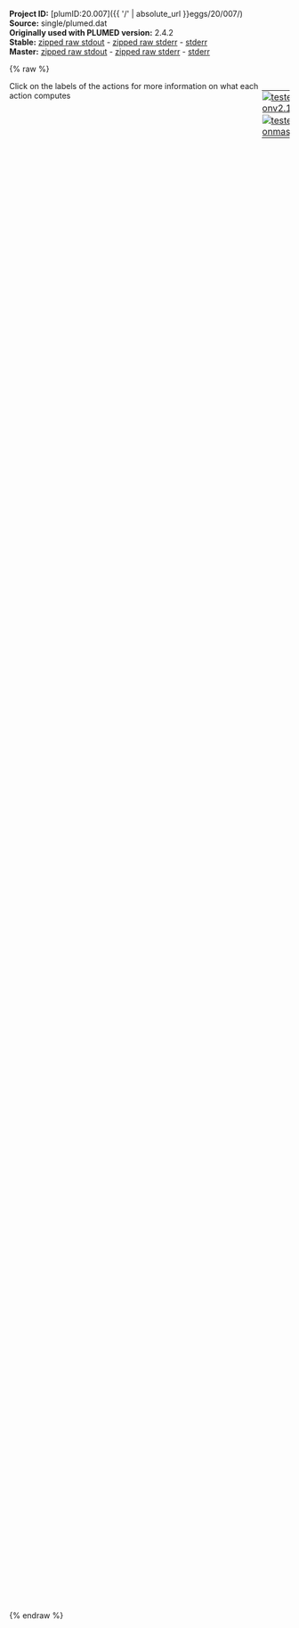 **Project ID:** [plumID:20.007]({{ '/' | absolute_url }}eggs/20/007/)  
**Source:** single/plumed.dat  
**Originally used with PLUMED version:** 2.4.2  
**Stable:** [zipped raw stdout](plumed.dat.plumed.stdout.txt.zip) - [zipped raw stderr](plumed.dat.plumed.stderr.txt.zip) - [stderr](plumed.dat.plumed.stderr)  
**Master:** [zipped raw stdout](plumed.dat.plumed_master.stdout.txt.zip) - [zipped raw stderr](plumed.dat.plumed_master.stderr.txt.zip) - [stderr](plumed.dat.plumed_master.stderr)  

{% raw %}
<div style="width: 100%; float:left">
<div style="width: 90%; float:left" id="value_details_data/single/plumed.dat"> Click on the labels of the actions for more information on what each action computes </div>
<div style="width: 10%; float:left"><table><tr><td style="padding:1px"><a href="plumed.dat.plumed.stderr"><img src="https://img.shields.io/badge/v2.10-passing-green.svg" alt="tested onv2.10" /></a></td></tr><tr><td style="padding:1px"><a href="plumed.dat.plumed_master.stderr"><img src="https://img.shields.io/badge/master-passing-green.svg" alt="tested onmaster" /></a></td></tr></table></div></div>
<pre style="width=97%;">
<span style="color:blue" class="comment"># The commented out lines are the original implementation. They have been altered to be compatible with newer PLUMED versions.</span>
<br/><span class="plumedtooltip" style="color:green">RESTART<span class="right">Activate restart. <a href="https://www.plumed.org/doc-master/user-doc/html/_r_e_s_t_a_r_t.html" style="color:green">More details</a><i></i></span></span>
<br/><span style="display:none;" id="data/single/plumed.dat">The RESTART action with label <b></b> calculates something</span><span class="plumedtooltip" style="color:green">MOLINFO<span class="right">This command is used to provide information on the molecules that are present in your system. <a href="https://www.plumed.org/doc-master/user-doc/html/_m_o_l_i_n_f_o.html" style="color:green">More details</a><i></i></span></span> <span class="plumedtooltip">STRUCTURE<span class="right">a file in pdb format containing a reference structure<i></i></span></span>=reference.pdb <span class="plumedtooltip">MOLTYPE<span class="right"> what kind of molecule is contained in the pdb file - usually not needed since protein/RNA/DNA are compatible<i></i></span></span>=protein
<span class="plumedtooltip" style="color:green">WHOLEMOLECULES<span class="right">This action is used to rebuild molecules that can become split by the periodic boundary conditions. <a href="https://www.plumed.org/doc-master/user-doc/html/_w_h_o_l_e_m_o_l_e_c_u_l_e_s.html" style="color:green">More details</a><i></i></span></span> <span class="plumedtooltip">ENTITY0<span class="right">the atoms that make up a molecule that you wish to align<i></i></span></span>=1-2604  
<span id="data/single/plumed.datdefrmsd_short"><b name="data/single/plumed.datrmsd" onclick='showPath("data/single/plumed.dat","data/single/plumed.datrmsd","data/single/plumed.datrmsd","black")'>rmsd</b><span style="display:none;" id="data/single/plumed.datrmsd">The RMSD action with label <b>rmsd</b> calculates the following quantities:<table  align="center" frame="void" width="95%" cellpadding="5%"><tr><td width="5%"><b> Quantity </b>  </td><td width="5%"><b> Type </b>  </td><td><b> Description </b> </td></tr><tr><td width="5%">rmsd</td><td width="5%"><font color="black">scalar</font></td><td>the RMSD between the instantaneous structure and the reference structure that was input</td></tr></table></span>: <span class="plumedtooltip" style="color:green">RMSD<span class="right">Calculate the RMSD with respect to a reference structure. This action has <a class="toggler" href='javascript:;' onclick='toggleDisplay("data/single/plumed.datdefrmsd");'>hidden defaults</a>. <a href="https://www.plumed.org/doc-master/user-doc/html/_r_m_s_d.html">More details</a><i></i></span></span> <span class="plumedtooltip">REFERENCE<span class="right">a file in pdb format containing the reference structure and the atoms involved in the CV<i></i></span></span>=<b name="data/single/plumed.datrmsd">rmsd.pdb</b> <span class="plumedtooltip">TYPE<span class="right"> the manner in which RMSD alignment is performed<i></i></span></span>=OPTIMAL
</span><span id="data/single/plumed.datdefrmsd_long" style="display:none;"><b name="data/single/plumed.datrmsd" onclick='showPath("data/single/plumed.dat","data/single/plumed.datrmsd","data/single/plumed.datrmsd","black")'>rmsd</b>: <span class="plumedtooltip" style="color:green">RMSD<span class="right">Calculate the RMSD with respect to a reference structure. This action uses the <a class="toggler" href='javascript:;' onclick='toggleDisplay("data/single/plumed.datdefrmsd");'>defaults shown here</a>. <a href="https://www.plumed.org/doc-master/user-doc/html/_r_m_s_d.html">More details</a><i></i></span></span> <span class="plumedtooltip">REFERENCE<span class="right">a file in pdb format containing the reference structure and the atoms involved in the CV<i></i></span></span>=<b name="data/single/plumed.datrmsd">rmsd.pdb</b> <span class="plumedtooltip">TYPE<span class="right"> the manner in which RMSD alignment is performed<i></i></span></span>=OPTIMAL  <span class="plumedtooltip">NUMBER<span class="right"> if there are multiple structures in the pdb file you can specify that you want the RMSD from a specific structure by specifying its place in the file here<i></i></span></span>=0
</span><br/><b name="data/single/plumed.datd-r28_l110" onclick='showPath("data/single/plumed.dat","data/single/plumed.datd-r28_l110","data/single/plumed.datd-r28_l110","black")'>d-r28_l110</b><span style="display:none;" id="data/single/plumed.datd-r28_l110">The DISTANCE action with label <b>d-r28_l110</b> calculates the following quantities:<table  align="center" frame="void" width="95%" cellpadding="5%"><tr><td width="5%"><b> Quantity </b>  </td><td width="5%"><b> Type </b>  </td><td><b> Description </b> </td></tr><tr><td width="5%">d-r28_l110</td><td width="5%"><font color="black">scalar</font></td><td>the DISTANCE between this pair of atoms</td></tr></table></span>: <span class="plumedtooltip" style="color:green">DISTANCE<span class="right">Calculate the distance between a pair of atoms. <a href="https://www.plumed.org/doc-master/user-doc/html/_d_i_s_t_a_n_c_e.html" style="color:green">More details</a><i></i></span></span> <span class="plumedtooltip">ATOMS<span class="right">the pair of atom that we are calculating the distance between<i></i></span></span>=<span class="plumedtooltip">@CA-28<span class="right">the CA atom in residue 28. <a href="https://www.plumed.org/doc-master/user-doc/html/_m_o_l_i_n_f_o.html">Click here</a> for more information. <i></i></span></span>,<span class="plumedtooltip">@CA-110<span class="right">the CA atom in residue 110. <a href="https://www.plumed.org/doc-master/user-doc/html/_m_o_l_i_n_f_o.html">Click here</a> for more information. <i></i></span></span>
<b name="data/single/plumed.datd-l110_l118" onclick='showPath("data/single/plumed.dat","data/single/plumed.datd-l110_l118","data/single/plumed.datd-l110_l118","black")'>d-l110_l118</b><span style="display:none;" id="data/single/plumed.datd-l110_l118">The DISTANCE action with label <b>d-l110_l118</b> calculates the following quantities:<table  align="center" frame="void" width="95%" cellpadding="5%"><tr><td width="5%"><b> Quantity </b>  </td><td width="5%"><b> Type </b>  </td><td><b> Description </b> </td></tr><tr><td width="5%">d-l110_l118</td><td width="5%"><font color="black">scalar</font></td><td>the DISTANCE between this pair of atoms</td></tr></table></span>: <span class="plumedtooltip" style="color:green">DISTANCE<span class="right">Calculate the distance between a pair of atoms. <a href="https://www.plumed.org/doc-master/user-doc/html/_d_i_s_t_a_n_c_e.html" style="color:green">More details</a><i></i></span></span> <span class="plumedtooltip">ATOMS<span class="right">the pair of atom that we are calculating the distance between<i></i></span></span>=<span class="plumedtooltip">@CA-110<span class="right">the CA atom in residue 110. <a href="https://www.plumed.org/doc-master/user-doc/html/_m_o_l_i_n_f_o.html">Click here</a> for more information. <i></i></span></span>,<span class="plumedtooltip">@CA-118<span class="right">the CA atom in residue 118. <a href="https://www.plumed.org/doc-master/user-doc/html/_m_o_l_i_n_f_o.html">Click here</a> for more information. <i></i></span></span>
<b name="data/single/plumed.datd-r85_l112" onclick='showPath("data/single/plumed.dat","data/single/plumed.datd-r85_l112","data/single/plumed.datd-r85_l112","black")'>d-r85_l112</b><span style="display:none;" id="data/single/plumed.datd-r85_l112">The DISTANCE action with label <b>d-r85_l112</b> calculates the following quantities:<table  align="center" frame="void" width="95%" cellpadding="5%"><tr><td width="5%"><b> Quantity </b>  </td><td width="5%"><b> Type </b>  </td><td><b> Description </b> </td></tr><tr><td width="5%">d-r85_l112</td><td width="5%"><font color="black">scalar</font></td><td>the DISTANCE between this pair of atoms</td></tr></table></span>: <span class="plumedtooltip" style="color:green">DISTANCE<span class="right">Calculate the distance between a pair of atoms. <a href="https://www.plumed.org/doc-master/user-doc/html/_d_i_s_t_a_n_c_e.html" style="color:green">More details</a><i></i></span></span> <span class="plumedtooltip">ATOMS<span class="right">the pair of atom that we are calculating the distance between<i></i></span></span>=<span class="plumedtooltip">@CA-85<span class="right">the CA atom in residue 85. <a href="https://www.plumed.org/doc-master/user-doc/html/_m_o_l_i_n_f_o.html">Click here</a> for more information. <i></i></span></span>,<span class="plumedtooltip">@CA-112<span class="right">the CA atom in residue 112. <a href="https://www.plumed.org/doc-master/user-doc/html/_m_o_l_i_n_f_o.html">Click here</a> for more information. <i></i></span></span>
<b name="data/single/plumed.datd-r157_l116" onclick='showPath("data/single/plumed.dat","data/single/plumed.datd-r157_l116","data/single/plumed.datd-r157_l116","black")'>d-r157_l116</b><span style="display:none;" id="data/single/plumed.datd-r157_l116">The DISTANCE action with label <b>d-r157_l116</b> calculates the following quantities:<table  align="center" frame="void" width="95%" cellpadding="5%"><tr><td width="5%"><b> Quantity </b>  </td><td width="5%"><b> Type </b>  </td><td><b> Description </b> </td></tr><tr><td width="5%">d-r157_l116</td><td width="5%"><font color="black">scalar</font></td><td>the DISTANCE between this pair of atoms</td></tr></table></span>: <span class="plumedtooltip" style="color:green">DISTANCE<span class="right">Calculate the distance between a pair of atoms. <a href="https://www.plumed.org/doc-master/user-doc/html/_d_i_s_t_a_n_c_e.html" style="color:green">More details</a><i></i></span></span> <span class="plumedtooltip">ATOMS<span class="right">the pair of atom that we are calculating the distance between<i></i></span></span>=<span class="plumedtooltip">@CA-157<span class="right">the CA atom in residue 157. <a href="https://www.plumed.org/doc-master/user-doc/html/_m_o_l_i_n_f_o.html">Click here</a> for more information. <i></i></span></span>,<span class="plumedtooltip">@CA-116<span class="right">the CA atom in residue 116. <a href="https://www.plumed.org/doc-master/user-doc/html/_m_o_l_i_n_f_o.html">Click here</a> for more information. <i></i></span></span>
<b name="data/single/plumed.datd-r25_l115" onclick='showPath("data/single/plumed.dat","data/single/plumed.datd-r25_l115","data/single/plumed.datd-r25_l115","black")'>d-r25_l115</b><span style="display:none;" id="data/single/plumed.datd-r25_l115">The DISTANCE action with label <b>d-r25_l115</b> calculates the following quantities:<table  align="center" frame="void" width="95%" cellpadding="5%"><tr><td width="5%"><b> Quantity </b>  </td><td width="5%"><b> Type </b>  </td><td><b> Description </b> </td></tr><tr><td width="5%">d-r25_l115</td><td width="5%"><font color="black">scalar</font></td><td>the DISTANCE between this pair of atoms</td></tr></table></span>: <span class="plumedtooltip" style="color:green">DISTANCE<span class="right">Calculate the distance between a pair of atoms. <a href="https://www.plumed.org/doc-master/user-doc/html/_d_i_s_t_a_n_c_e.html" style="color:green">More details</a><i></i></span></span> <span class="plumedtooltip">ATOMS<span class="right">the pair of atom that we are calculating the distance between<i></i></span></span>=<span class="plumedtooltip">@CA-25<span class="right">the CA atom in residue 25. <a href="https://www.plumed.org/doc-master/user-doc/html/_m_o_l_i_n_f_o.html">Click here</a> for more information. <i></i></span></span>,<span class="plumedtooltip">@CA-115<span class="right">the CA atom in residue 115. <a href="https://www.plumed.org/doc-master/user-doc/html/_m_o_l_i_n_f_o.html">Click here</a> for more information. <i></i></span></span>
<b name="data/single/plumed.datd-l111_l112" onclick='showPath("data/single/plumed.dat","data/single/plumed.datd-l111_l112","data/single/plumed.datd-l111_l112","black")'>d-l111_l112</b><span style="display:none;" id="data/single/plumed.datd-l111_l112">The DISTANCE action with label <b>d-l111_l112</b> calculates the following quantities:<table  align="center" frame="void" width="95%" cellpadding="5%"><tr><td width="5%"><b> Quantity </b>  </td><td width="5%"><b> Type </b>  </td><td><b> Description </b> </td></tr><tr><td width="5%">d-l111_l112</td><td width="5%"><font color="black">scalar</font></td><td>the DISTANCE between this pair of atoms</td></tr></table></span>: <span class="plumedtooltip" style="color:green">DISTANCE<span class="right">Calculate the distance between a pair of atoms. <a href="https://www.plumed.org/doc-master/user-doc/html/_d_i_s_t_a_n_c_e.html" style="color:green">More details</a><i></i></span></span> <span class="plumedtooltip">ATOMS<span class="right">the pair of atom that we are calculating the distance between<i></i></span></span>=<span class="plumedtooltip">@CA-111<span class="right">the CA atom in residue 111. <a href="https://www.plumed.org/doc-master/user-doc/html/_m_o_l_i_n_f_o.html">Click here</a> for more information. <i></i></span></span>,<span class="plumedtooltip">@CA-112<span class="right">the CA atom in residue 112. <a href="https://www.plumed.org/doc-master/user-doc/html/_m_o_l_i_n_f_o.html">Click here</a> for more information. <i></i></span></span>
<b name="data/single/plumed.datd-r97_l115" onclick='showPath("data/single/plumed.dat","data/single/plumed.datd-r97_l115","data/single/plumed.datd-r97_l115","black")'>d-r97_l115</b><span style="display:none;" id="data/single/plumed.datd-r97_l115">The DISTANCE action with label <b>d-r97_l115</b> calculates the following quantities:<table  align="center" frame="void" width="95%" cellpadding="5%"><tr><td width="5%"><b> Quantity </b>  </td><td width="5%"><b> Type </b>  </td><td><b> Description </b> </td></tr><tr><td width="5%">d-r97_l115</td><td width="5%"><font color="black">scalar</font></td><td>the DISTANCE between this pair of atoms</td></tr></table></span>: <span class="plumedtooltip" style="color:green">DISTANCE<span class="right">Calculate the distance between a pair of atoms. <a href="https://www.plumed.org/doc-master/user-doc/html/_d_i_s_t_a_n_c_e.html" style="color:green">More details</a><i></i></span></span> <span class="plumedtooltip">ATOMS<span class="right">the pair of atom that we are calculating the distance between<i></i></span></span>=<span class="plumedtooltip">@CA-97<span class="right">the CA atom in residue 97. <a href="https://www.plumed.org/doc-master/user-doc/html/_m_o_l_i_n_f_o.html">Click here</a> for more information. <i></i></span></span>,<span class="plumedtooltip">@CA-115<span class="right">the CA atom in residue 115. <a href="https://www.plumed.org/doc-master/user-doc/html/_m_o_l_i_n_f_o.html">Click here</a> for more information. <i></i></span></span>
<b name="data/single/plumed.datd-r142_l119" onclick='showPath("data/single/plumed.dat","data/single/plumed.datd-r142_l119","data/single/plumed.datd-r142_l119","black")'>d-r142_l119</b><span style="display:none;" id="data/single/plumed.datd-r142_l119">The DISTANCE action with label <b>d-r142_l119</b> calculates the following quantities:<table  align="center" frame="void" width="95%" cellpadding="5%"><tr><td width="5%"><b> Quantity </b>  </td><td width="5%"><b> Type </b>  </td><td><b> Description </b> </td></tr><tr><td width="5%">d-r142_l119</td><td width="5%"><font color="black">scalar</font></td><td>the DISTANCE between this pair of atoms</td></tr></table></span>: <span class="plumedtooltip" style="color:green">DISTANCE<span class="right">Calculate the distance between a pair of atoms. <a href="https://www.plumed.org/doc-master/user-doc/html/_d_i_s_t_a_n_c_e.html" style="color:green">More details</a><i></i></span></span> <span class="plumedtooltip">ATOMS<span class="right">the pair of atom that we are calculating the distance between<i></i></span></span>=<span class="plumedtooltip">@CA-142<span class="right">the CA atom in residue 142. <a href="https://www.plumed.org/doc-master/user-doc/html/_m_o_l_i_n_f_o.html">Click here</a> for more information. <i></i></span></span>,<span class="plumedtooltip">@CA-119<span class="right">the CA atom in residue 119. <a href="https://www.plumed.org/doc-master/user-doc/html/_m_o_l_i_n_f_o.html">Click here</a> for more information. <i></i></span></span>
<b name="data/single/plumed.datd-r154_l113" onclick='showPath("data/single/plumed.dat","data/single/plumed.datd-r154_l113","data/single/plumed.datd-r154_l113","black")'>d-r154_l113</b><span style="display:none;" id="data/single/plumed.datd-r154_l113">The DISTANCE action with label <b>d-r154_l113</b> calculates the following quantities:<table  align="center" frame="void" width="95%" cellpadding="5%"><tr><td width="5%"><b> Quantity </b>  </td><td width="5%"><b> Type </b>  </td><td><b> Description </b> </td></tr><tr><td width="5%">d-r154_l113</td><td width="5%"><font color="black">scalar</font></td><td>the DISTANCE between this pair of atoms</td></tr></table></span>: <span class="plumedtooltip" style="color:green">DISTANCE<span class="right">Calculate the distance between a pair of atoms. <a href="https://www.plumed.org/doc-master/user-doc/html/_d_i_s_t_a_n_c_e.html" style="color:green">More details</a><i></i></span></span> <span class="plumedtooltip">ATOMS<span class="right">the pair of atom that we are calculating the distance between<i></i></span></span>=<span class="plumedtooltip">@CA-154<span class="right">the CA atom in residue 154. <a href="https://www.plumed.org/doc-master/user-doc/html/_m_o_l_i_n_f_o.html">Click here</a> for more information. <i></i></span></span>,<span class="plumedtooltip">@CA-113<span class="right">the CA atom in residue 113. <a href="https://www.plumed.org/doc-master/user-doc/html/_m_o_l_i_n_f_o.html">Click here</a> for more information. <i></i></span></span>
<b name="data/single/plumed.datd-r67_l116" onclick='showPath("data/single/plumed.dat","data/single/plumed.datd-r67_l116","data/single/plumed.datd-r67_l116","black")'>d-r67_l116</b><span style="display:none;" id="data/single/plumed.datd-r67_l116">The DISTANCE action with label <b>d-r67_l116</b> calculates the following quantities:<table  align="center" frame="void" width="95%" cellpadding="5%"><tr><td width="5%"><b> Quantity </b>  </td><td width="5%"><b> Type </b>  </td><td><b> Description </b> </td></tr><tr><td width="5%">d-r67_l116</td><td width="5%"><font color="black">scalar</font></td><td>the DISTANCE between this pair of atoms</td></tr></table></span>: <span class="plumedtooltip" style="color:green">DISTANCE<span class="right">Calculate the distance between a pair of atoms. <a href="https://www.plumed.org/doc-master/user-doc/html/_d_i_s_t_a_n_c_e.html" style="color:green">More details</a><i></i></span></span> <span class="plumedtooltip">ATOMS<span class="right">the pair of atom that we are calculating the distance between<i></i></span></span>=<span class="plumedtooltip">@CA-67<span class="right">the CA atom in residue 67. <a href="https://www.plumed.org/doc-master/user-doc/html/_m_o_l_i_n_f_o.html">Click here</a> for more information. <i></i></span></span>,<span class="plumedtooltip">@CA-116<span class="right">the CA atom in residue 116. <a href="https://www.plumed.org/doc-master/user-doc/html/_m_o_l_i_n_f_o.html">Click here</a> for more information. <i></i></span></span>
<b name="data/single/plumed.datd-r43_l114" onclick='showPath("data/single/plumed.dat","data/single/plumed.datd-r43_l114","data/single/plumed.datd-r43_l114","black")'>d-r43_l114</b><span style="display:none;" id="data/single/plumed.datd-r43_l114">The DISTANCE action with label <b>d-r43_l114</b> calculates the following quantities:<table  align="center" frame="void" width="95%" cellpadding="5%"><tr><td width="5%"><b> Quantity </b>  </td><td width="5%"><b> Type </b>  </td><td><b> Description </b> </td></tr><tr><td width="5%">d-r43_l114</td><td width="5%"><font color="black">scalar</font></td><td>the DISTANCE between this pair of atoms</td></tr></table></span>: <span class="plumedtooltip" style="color:green">DISTANCE<span class="right">Calculate the distance between a pair of atoms. <a href="https://www.plumed.org/doc-master/user-doc/html/_d_i_s_t_a_n_c_e.html" style="color:green">More details</a><i></i></span></span> <span class="plumedtooltip">ATOMS<span class="right">the pair of atom that we are calculating the distance between<i></i></span></span>=<span class="plumedtooltip">@CA-43<span class="right">the CA atom in residue 43. <a href="https://www.plumed.org/doc-master/user-doc/html/_m_o_l_i_n_f_o.html">Click here</a> for more information. <i></i></span></span>,<span class="plumedtooltip">@CA-114<span class="right">the CA atom in residue 114. <a href="https://www.plumed.org/doc-master/user-doc/html/_m_o_l_i_n_f_o.html">Click here</a> for more information. <i></i></span></span>
<b name="data/single/plumed.datd-r34_l114" onclick='showPath("data/single/plumed.dat","data/single/plumed.datd-r34_l114","data/single/plumed.datd-r34_l114","black")'>d-r34_l114</b><span style="display:none;" id="data/single/plumed.datd-r34_l114">The DISTANCE action with label <b>d-r34_l114</b> calculates the following quantities:<table  align="center" frame="void" width="95%" cellpadding="5%"><tr><td width="5%"><b> Quantity </b>  </td><td width="5%"><b> Type </b>  </td><td><b> Description </b> </td></tr><tr><td width="5%">d-r34_l114</td><td width="5%"><font color="black">scalar</font></td><td>the DISTANCE between this pair of atoms</td></tr></table></span>: <span class="plumedtooltip" style="color:green">DISTANCE<span class="right">Calculate the distance between a pair of atoms. <a href="https://www.plumed.org/doc-master/user-doc/html/_d_i_s_t_a_n_c_e.html" style="color:green">More details</a><i></i></span></span> <span class="plumedtooltip">ATOMS<span class="right">the pair of atom that we are calculating the distance between<i></i></span></span>=<span class="plumedtooltip">@CA-34<span class="right">the CA atom in residue 34. <a href="https://www.plumed.org/doc-master/user-doc/html/_m_o_l_i_n_f_o.html">Click here</a> for more information. <i></i></span></span>,<span class="plumedtooltip">@CA-114<span class="right">the CA atom in residue 114. <a href="https://www.plumed.org/doc-master/user-doc/html/_m_o_l_i_n_f_o.html">Click here</a> for more information. <i></i></span></span>
<b name="data/single/plumed.datd-r34_l118" onclick='showPath("data/single/plumed.dat","data/single/plumed.datd-r34_l118","data/single/plumed.datd-r34_l118","black")'>d-r34_l118</b><span style="display:none;" id="data/single/plumed.datd-r34_l118">The DISTANCE action with label <b>d-r34_l118</b> calculates the following quantities:<table  align="center" frame="void" width="95%" cellpadding="5%"><tr><td width="5%"><b> Quantity </b>  </td><td width="5%"><b> Type </b>  </td><td><b> Description </b> </td></tr><tr><td width="5%">d-r34_l118</td><td width="5%"><font color="black">scalar</font></td><td>the DISTANCE between this pair of atoms</td></tr></table></span>: <span class="plumedtooltip" style="color:green">DISTANCE<span class="right">Calculate the distance between a pair of atoms. <a href="https://www.plumed.org/doc-master/user-doc/html/_d_i_s_t_a_n_c_e.html" style="color:green">More details</a><i></i></span></span> <span class="plumedtooltip">ATOMS<span class="right">the pair of atom that we are calculating the distance between<i></i></span></span>=<span class="plumedtooltip">@CA-34<span class="right">the CA atom in residue 34. <a href="https://www.plumed.org/doc-master/user-doc/html/_m_o_l_i_n_f_o.html">Click here</a> for more information. <i></i></span></span>,<span class="plumedtooltip">@CA-118<span class="right">the CA atom in residue 118. <a href="https://www.plumed.org/doc-master/user-doc/html/_m_o_l_i_n_f_o.html">Click here</a> for more information. <i></i></span></span>
<b name="data/single/plumed.datd-l112_l113" onclick='showPath("data/single/plumed.dat","data/single/plumed.datd-l112_l113","data/single/plumed.datd-l112_l113","black")'>d-l112_l113</b><span style="display:none;" id="data/single/plumed.datd-l112_l113">The DISTANCE action with label <b>d-l112_l113</b> calculates the following quantities:<table  align="center" frame="void" width="95%" cellpadding="5%"><tr><td width="5%"><b> Quantity </b>  </td><td width="5%"><b> Type </b>  </td><td><b> Description </b> </td></tr><tr><td width="5%">d-l112_l113</td><td width="5%"><font color="black">scalar</font></td><td>the DISTANCE between this pair of atoms</td></tr></table></span>: <span class="plumedtooltip" style="color:green">DISTANCE<span class="right">Calculate the distance between a pair of atoms. <a href="https://www.plumed.org/doc-master/user-doc/html/_d_i_s_t_a_n_c_e.html" style="color:green">More details</a><i></i></span></span> <span class="plumedtooltip">ATOMS<span class="right">the pair of atom that we are calculating the distance between<i></i></span></span>=<span class="plumedtooltip">@CA-112<span class="right">the CA atom in residue 112. <a href="https://www.plumed.org/doc-master/user-doc/html/_m_o_l_i_n_f_o.html">Click here</a> for more information. <i></i></span></span>,<span class="plumedtooltip">@CA-113<span class="right">the CA atom in residue 113. <a href="https://www.plumed.org/doc-master/user-doc/html/_m_o_l_i_n_f_o.html">Click here</a> for more information. <i></i></span></span>
<b name="data/single/plumed.datd-r49_l116" onclick='showPath("data/single/plumed.dat","data/single/plumed.datd-r49_l116","data/single/plumed.datd-r49_l116","black")'>d-r49_l116</b><span style="display:none;" id="data/single/plumed.datd-r49_l116">The DISTANCE action with label <b>d-r49_l116</b> calculates the following quantities:<table  align="center" frame="void" width="95%" cellpadding="5%"><tr><td width="5%"><b> Quantity </b>  </td><td width="5%"><b> Type </b>  </td><td><b> Description </b> </td></tr><tr><td width="5%">d-r49_l116</td><td width="5%"><font color="black">scalar</font></td><td>the DISTANCE between this pair of atoms</td></tr></table></span>: <span class="plumedtooltip" style="color:green">DISTANCE<span class="right">Calculate the distance between a pair of atoms. <a href="https://www.plumed.org/doc-master/user-doc/html/_d_i_s_t_a_n_c_e.html" style="color:green">More details</a><i></i></span></span> <span class="plumedtooltip">ATOMS<span class="right">the pair of atom that we are calculating the distance between<i></i></span></span>=<span class="plumedtooltip">@CA-49<span class="right">the CA atom in residue 49. <a href="https://www.plumed.org/doc-master/user-doc/html/_m_o_l_i_n_f_o.html">Click here</a> for more information. <i></i></span></span>,<span class="plumedtooltip">@CA-116<span class="right">the CA atom in residue 116. <a href="https://www.plumed.org/doc-master/user-doc/html/_m_o_l_i_n_f_o.html">Click here</a> for more information. <i></i></span></span>
<b name="data/single/plumed.datd-l115_l116" onclick='showPath("data/single/plumed.dat","data/single/plumed.datd-l115_l116","data/single/plumed.datd-l115_l116","black")'>d-l115_l116</b><span style="display:none;" id="data/single/plumed.datd-l115_l116">The DISTANCE action with label <b>d-l115_l116</b> calculates the following quantities:<table  align="center" frame="void" width="95%" cellpadding="5%"><tr><td width="5%"><b> Quantity </b>  </td><td width="5%"><b> Type </b>  </td><td><b> Description </b> </td></tr><tr><td width="5%">d-l115_l116</td><td width="5%"><font color="black">scalar</font></td><td>the DISTANCE between this pair of atoms</td></tr></table></span>: <span class="plumedtooltip" style="color:green">DISTANCE<span class="right">Calculate the distance between a pair of atoms. <a href="https://www.plumed.org/doc-master/user-doc/html/_d_i_s_t_a_n_c_e.html" style="color:green">More details</a><i></i></span></span> <span class="plumedtooltip">ATOMS<span class="right">the pair of atom that we are calculating the distance between<i></i></span></span>=<span class="plumedtooltip">@CA-115<span class="right">the CA atom in residue 115. <a href="https://www.plumed.org/doc-master/user-doc/html/_m_o_l_i_n_f_o.html">Click here</a> for more information. <i></i></span></span>,<span class="plumedtooltip">@CA-116<span class="right">the CA atom in residue 116. <a href="https://www.plumed.org/doc-master/user-doc/html/_m_o_l_i_n_f_o.html">Click here</a> for more information. <i></i></span></span>

<b name="data/single/plumed.datd1769_1819" onclick='showPath("data/single/plumed.dat","data/single/plumed.datd1769_1819","data/single/plumed.datd1769_1819","black")'>d1769_1819</b><span style="display:none;" id="data/single/plumed.datd1769_1819">The DISTANCE action with label <b>d1769_1819</b> calculates the following quantities:<table  align="center" frame="void" width="95%" cellpadding="5%"><tr><td width="5%"><b> Quantity </b>  </td><td width="5%"><b> Type </b>  </td><td><b> Description </b> </td></tr><tr><td width="5%">d1769_1819</td><td width="5%"><font color="black">scalar</font></td><td>the DISTANCE between this pair of atoms</td></tr></table></span>: <span class="plumedtooltip" style="color:green">DISTANCE<span class="right">Calculate the distance between a pair of atoms. <a href="https://www.plumed.org/doc-master/user-doc/html/_d_i_s_t_a_n_c_e.html" style="color:green">More details</a><i></i></span></span> <span class="plumedtooltip">ATOMS<span class="right">the pair of atom that we are calculating the distance between<i></i></span></span>=1769,1819
<b name="data/single/plumed.datpsi_114_1" onclick='showPath("data/single/plumed.dat","data/single/plumed.datpsi_114_1","data/single/plumed.datpsi_114_1","black")'>psi_114_1</b><span style="display:none;" id="data/single/plumed.datpsi_114_1">The TORSION action with label <b>psi_114_1</b> calculates the following quantities:<table  align="center" frame="void" width="95%" cellpadding="5%"><tr><td width="5%"><b> Quantity </b>  </td><td width="5%"><b> Type </b>  </td><td><b> Description </b> </td></tr><tr><td width="5%">psi_114_1</td><td width="5%"><font color="black">scalar</font></td><td>the TORSION involving these atoms</td></tr></table></span>: <span class="plumedtooltip" style="color:green">TORSION<span class="right">Calculate a torsional angle. <a href="https://www.plumed.org/doc-master/user-doc/html/_t_o_r_s_i_o_n.html" style="color:green">More details</a><i></i></span></span> <span class="plumedtooltip">ATOMS<span class="right">the four atoms involved in the torsional angle<i></i></span></span>=1770,1772,1788,1790


<span class="plumedtooltip" style="color:green">COMBINE<span class="right">Calculate a polynomial combination of a set of other variables. <a href="https://www.plumed.org/doc-master/user-doc/html/_c_o_m_b_i_n_e.html" style="color:green">More details</a><i></i></span></span> ...
<span class="plumedtooltip">LABEL<span class="right">a label for the action so that its output can be referenced in the input to other actions<i></i></span></span>=<b name="data/single/plumed.datrc1" onclick='showPath("data/single/plumed.dat","data/single/plumed.datrc1","data/single/plumed.datrc1","black")'>rc1</b><span style="display:none;" id="data/single/plumed.datrc1">The COMBINE action with label <b>rc1</b> calculates the following quantities:<table  align="center" frame="void" width="95%" cellpadding="5%"><tr><td width="5%"><b> Quantity </b>  </td><td width="5%"><b> Type </b>  </td><td><b> Description </b> </td></tr><tr><td width="5%">rc1</td><td width="5%"><font color="black">scalar</font></td><td>a linear compbination</td></tr></table></span> <span class="plumedtooltip">ARG<span class="right">the values input to this function<i></i></span></span>=<b name="data/single/plumed.datd-r28_l110">d-r28_l110</b>,<b name="data/single/plumed.datd-l110_l118">d-l110_l118</b>,<b name="data/single/plumed.datd-r85_l112">d-r85_l112</b>,<b name="data/single/plumed.datd-r157_l116">d-r157_l116</b>,<b name="data/single/plumed.datd-r25_l115">d-r25_l115</b>,<b name="data/single/plumed.datd-l111_l112">d-l111_l112</b>,<b name="data/single/plumed.datd-r97_l115">d-r97_l115</b>,<b name="data/single/plumed.datd-r142_l119">d-r142_l119</b>,<b name="data/single/plumed.datd-r154_l113">d-r154_l113</b>,<b name="data/single/plumed.datd-r67_l116">d-r67_l116</b>,<b name="data/single/plumed.datd-r43_l114">d-r43_l114</b>,<b name="data/single/plumed.datd-r34_l114">d-r34_l114</b>,<b name="data/single/plumed.datd-r34_l118">d-r34_l118</b>,<b name="data/single/plumed.datd-l112_l113">d-l112_l113</b>,<b name="data/single/plumed.datd-r49_l116">d-r49_l116</b>,<b name="data/single/plumed.datd-l115_l116">d-l115_l116</b>
<span class="plumedtooltip">COEFFICIENTS<span class="right"> the coefficients of the arguments in your function<i></i></span></span>=5.690912902355194092e-02,-1.696033775806427002e-01,-1.088943518698215485e-02,-3.811309486627578735e-02,-3.845035657286643982e-02,-3.398763835430145264e-01,6.818664073944091797e-01,1.402324438095092773e-01,5.613043904304504395e-02,1.617383360862731934e-01,8.190712332725524902e-02,-2.790833413600921631e-01,4.563379585742950439e-01,1.509449779987335205e-01,4.242382943630218506e-02,-1.344945281744003296e-01 <span class="plumedtooltip">PERIODIC<span class="right">if the output of your function is periodic then you should specify the periodicity of the function<i></i></span></span>=NO
... COMBINE


<br/><span class="plumedtooltip" style="color:green">COMBINE<span class="right">Calculate a polynomial combination of a set of other variables. <a href="https://www.plumed.org/doc-master/user-doc/html/_c_o_m_b_i_n_e.html" style="color:green">More details</a><i></i></span></span> ...
<span class="plumedtooltip">LABEL<span class="right">a label for the action so that its output can be referenced in the input to other actions<i></i></span></span>=<b name="data/single/plumed.datrc2" onclick='showPath("data/single/plumed.dat","data/single/plumed.datrc2","data/single/plumed.datrc2","black")'>rc2</b><span style="display:none;" id="data/single/plumed.datrc2">The COMBINE action with label <b>rc2</b> calculates the following quantities:<table  align="center" frame="void" width="95%" cellpadding="5%"><tr><td width="5%"><b> Quantity </b>  </td><td width="5%"><b> Type </b>  </td><td><b> Description </b> </td></tr><tr><td width="5%">rc2</td><td width="5%"><font color="black">scalar</font></td><td>a linear compbination</td></tr></table></span> <span class="plumedtooltip">ARG<span class="right">the values input to this function<i></i></span></span>=<b name="data/single/plumed.datd-r28_l110">d-r28_l110</b>,<b name="data/single/plumed.datd-l110_l118">d-l110_l118</b>,<b name="data/single/plumed.datd-r85_l112">d-r85_l112</b>,<b name="data/single/plumed.datd-r157_l116">d-r157_l116</b>,<b name="data/single/plumed.datd-r25_l115">d-r25_l115</b>,<b name="data/single/plumed.datd-l111_l112">d-l111_l112</b>,<b name="data/single/plumed.datd-r97_l115">d-r97_l115</b>,<b name="data/single/plumed.datd-r142_l119">d-r142_l119</b>,<b name="data/single/plumed.datd-r154_l113">d-r154_l113</b>,<b name="data/single/plumed.datd-r67_l116">d-r67_l116</b>,<b name="data/single/plumed.datd-r43_l114">d-r43_l114</b>,<b name="data/single/plumed.datd-r34_l114">d-r34_l114</b>,<b name="data/single/plumed.datd-r34_l118">d-r34_l118</b>,<b name="data/single/plumed.datd-l112_l113">d-l112_l113</b>,<b name="data/single/plumed.datd-r49_l116">d-r49_l116</b>,<b name="data/single/plumed.datd-l115_l116">d-l115_l116</b>
<span class="plumedtooltip">COEFFICIENTS<span class="right"> the coefficients of the arguments in your function<i></i></span></span>=-1.883340626955032349e-01,4.097261726856231689e-01,1.357467919588088989e-01,4.463798403739929199e-01,-1.859887838363647461e-01,2.378992550075054169e-02,-3.209500312805175781e-01,4.577260613441467285e-01,1.797014027833938599e-01,3.510920107364654541e-01,-1.946701705455780029e-01,-2.567137824371457100e-03,1.762732118368148804e-01,-7.985947653651237488e-03,-7.434802502393722534e-02,-3.417430073022842407e-02 <span class="plumedtooltip">PERIODIC<span class="right">if the output of your function is periodic then you should specify the periodicity of the function<i></i></span></span>=NO
... COMBINE

<br/><span id="data/single/plumed.datdefmetad_short"><span class="plumedtooltip" style="color:green">METAD<span class="right">Used to performed metadynamics on one or more collective variables. This action has <a class="toggler" href='javascript:;' onclick='toggleDisplay("data/single/plumed.datdefmetad");'>hidden defaults</a>. <a href="https://www.plumed.org/doc-master/user-doc/html/_m_e_t_a_d.html">More details</a><i></i></span></span> ...
<span class="plumedtooltip">LABEL<span class="right">a label for the action so that its output can be referenced in the input to other actions<i></i></span></span>=<b name="data/single/plumed.datmetad" onclick='showPath("data/single/plumed.dat","data/single/plumed.datmetad","data/single/plumed.datmetad","black")'>metad</b><span style="display:none;" id="data/single/plumed.datmetad">The METAD action with label <b>metad</b> calculates the following quantities:<table  align="center" frame="void" width="95%" cellpadding="5%"><tr><td width="5%"><b> Quantity </b>  </td><td width="5%"><b> Type </b>  </td><td><b> Description </b> </td></tr><tr><td width="5%">metad.bias</td><td width="5%"><font color="black">scalar</font></td><td>the instantaneous value of the bias potential</td></tr></table></span>
<span class="plumedtooltip">ARG<span class="right">the labels of the scalars on which the bias will act<i></i></span></span>=<b name="data/single/plumed.datrc1">rc1</b>,<b name="data/single/plumed.datrc2">rc2</b>
<span class="plumedtooltip">PACE<span class="right">the frequency for hill addition<i></i></span></span>=500
<span class="plumedtooltip">HEIGHT<span class="right">the heights of the Gaussian hills<i></i></span></span>=1.5
<span class="plumedtooltip">SIGMA<span class="right">the widths of the Gaussian hills<i></i></span></span>=0.05,0.05
<span class="plumedtooltip">BIASFACTOR<span class="right">use well tempered metadynamics and use this bias factor<i></i></span></span>=10.0
<span style="color:blue" class="comment">#GRID_MIN=1.00,0.21</span>
<span style="color:blue" class="comment">#GRID_MAX=5.50,4.70</span>
<span style="color:blue" class="comment">#GRID_BIN=300,300</span>
<span style="color:blue" class="comment">#REWEIGHTING_NGRID=300,300</span>
<span class="plumedtooltip">TEMP<span class="right">the system temperature - this is only needed if you are doing well-tempered metadynamics<i></i></span></span>=300.0
... METAD
</span><span id="data/single/plumed.datdefmetad_long" style="display:none;"><span class="plumedtooltip" style="color:green">METAD<span class="right">Used to performed metadynamics on one or more collective variables. This action uses the <a class="toggler" href='javascript:;' onclick='toggleDisplay("data/single/plumed.datdefmetad");'>defaults shown here</a>. <a href="https://www.plumed.org/doc-master/user-doc/html/_m_e_t_a_d.html">More details</a><i></i></span></span> ...
<span class="plumedtooltip">LABEL<span class="right">a label for the action so that its output can be referenced in the input to other actions<i></i></span></span>=<b name="data/single/plumed.datmetad" onclick='showPath("data/single/plumed.dat","data/single/plumed.datmetad","data/single/plumed.datmetad","black")'>metad</b>
<span class="plumedtooltip">ARG<span class="right">the labels of the scalars on which the bias will act<i></i></span></span>=<b name="data/single/plumed.datrc1">rc1</b>,<b name="data/single/plumed.datrc2">rc2</b>
<span class="plumedtooltip">PACE<span class="right">the frequency for hill addition<i></i></span></span>=500
<span class="plumedtooltip">HEIGHT<span class="right">the heights of the Gaussian hills<i></i></span></span>=1.5
<span class="plumedtooltip">SIGMA<span class="right">the widths of the Gaussian hills<i></i></span></span>=0.05,0.05
<span class="plumedtooltip">BIASFACTOR<span class="right">use well tempered metadynamics and use this bias factor<i></i></span></span>=10.0
<span style="color:blue" class="comment">#GRID_MIN=1.00,0.21</span>
<span style="color:blue" class="comment">#GRID_MAX=5.50,4.70</span>
<span style="color:blue" class="comment">#GRID_BIN=300,300</span>
<span style="color:blue" class="comment">#REWEIGHTING_NGRID=300,300</span>
<span class="plumedtooltip">TEMP<span class="right">the system temperature - this is only needed if you are doing well-tempered metadynamics<i></i></span></span>=300.0
 <span class="plumedtooltip">FILE<span class="right"> a file in which the list of added hills is stored<i></i></span></span>=HILLS
... METAD
</span><br/><br/><span class="plumedtooltip" style="color:green">UPPER_WALLS<span class="right">Defines a wall for the value of one or more collective variables, <a href="https://www.plumed.org/doc-master/user-doc/html/_u_p_p_e_r__w_a_l_l_s.html" style="color:green">More details</a><i></i></span></span> <span class="plumedtooltip">ARG<span class="right">the arguments on which the bias is acting<i></i></span></span>=<b name="data/single/plumed.datrmsd">rmsd</b> <span class="plumedtooltip">AT<span class="right">the positions of the wall<i></i></span></span>=0.5 <span class="plumedtooltip">KAPPA<span class="right">the force constant for the wall<i></i></span></span>=1000.0 <span class="plumedtooltip">EXP<span class="right"> the powers for the walls<i></i></span></span>=4 <span class="plumedtooltip">EPS<span class="right"> the values for s_i in the expression for a wall<i></i></span></span>=1 <span class="plumedtooltip">OFFSET<span class="right"> the offset for the start of the wall<i></i></span></span>=0 <span class="plumedtooltip">LABEL<span class="right">a label for the action so that its output can be referenced in the input to other actions<i></i></span></span>=<b name="data/single/plumed.datuwall" onclick='showPath("data/single/plumed.dat","data/single/plumed.datuwall","data/single/plumed.datuwall","black")'>uwall</b><span style="display:none;" id="data/single/plumed.datuwall">The UPPER_WALLS action with label <b>uwall</b> calculates the following quantities:<table  align="center" frame="void" width="95%" cellpadding="5%"><tr><td width="5%"><b> Quantity </b>  </td><td width="5%"><b> Type </b>  </td><td><b> Description </b> </td></tr><tr><td width="5%">uwall.bias</td><td width="5%"><font color="black">scalar</font></td><td>the instantaneous value of the bias potential</td></tr><tr><td width="5%">uwall.force2</td><td width="5%"><font color="black">scalar</font></td><td>the instantaneous value of the squared force due to this bias potential</td></tr></table></span>

<br/><span style="color:blue" class="comment">#PRINT ARG=d-r28_l110,d-l110_l118,d-r85_l112,d-r157_l116,d-r25_l115,d-l111_l112,d-r97_l115,d-r142_l119,d-r154_l113,d-r67_l116,d-r43_l114,d-r34_l114,d-r34_l118,d-l112_l113,d-r49_l116,d-l115_l116,rc1,rc2,uwall.bias,metad.bias,metad.rbias STRIDE=1 FILE=COLVAR</span>
<span style="color:blue" class="comment">#PRINT ARG=d1769_1819,psi_114_1,rmsd,uwall.bias,metad.bias,metad.rbias STRIDE=50 FILE=COLVAR_strucutre</span>
<br/><span class="plumedtooltip" style="color:green">PRINT<span class="right">Print quantities to a file. <a href="https://www.plumed.org/doc-master/user-doc/html/_p_r_i_n_t.html" style="color:green">More details</a><i></i></span></span> <span class="plumedtooltip">ARG<span class="right">the labels of the values that you would like to print to the file<i></i></span></span>=<b name="data/single/plumed.datd-r28_l110">d-r28_l110</b>,<b name="data/single/plumed.datd-l110_l118">d-l110_l118</b>,<b name="data/single/plumed.datd-r85_l112">d-r85_l112</b>,<b name="data/single/plumed.datd-r157_l116">d-r157_l116</b>,<b name="data/single/plumed.datd-r25_l115">d-r25_l115</b>,<b name="data/single/plumed.datd-l111_l112">d-l111_l112</b>,<b name="data/single/plumed.datd-r97_l115">d-r97_l115</b>,<b name="data/single/plumed.datd-r142_l119">d-r142_l119</b>,<b name="data/single/plumed.datd-r154_l113">d-r154_l113</b>,<b name="data/single/plumed.datd-r67_l116">d-r67_l116</b>,<b name="data/single/plumed.datd-r43_l114">d-r43_l114</b>,<b name="data/single/plumed.datd-r34_l114">d-r34_l114</b>,<b name="data/single/plumed.datd-r34_l118">d-r34_l118</b>,<b name="data/single/plumed.datd-l112_l113">d-l112_l113</b>,<b name="data/single/plumed.datd-r49_l116">d-r49_l116</b>,<b name="data/single/plumed.datd-l115_l116">d-l115_l116</b>,<b name="data/single/plumed.datrc1">rc1</b>,<b name="data/single/plumed.datrc2">rc2</b>,<b name="data/single/plumed.datuwall">uwall.bias</b>,<b name="data/single/plumed.datmetad">metad.bias</b> <span class="plumedtooltip">STRIDE<span class="right"> the frequency with which the quantities of interest should be output<i></i></span></span>=1 <span class="plumedtooltip">FILE<span class="right">the name of the file on which to output these quantities<i></i></span></span>=COLVAR
<span class="plumedtooltip" style="color:green">PRINT<span class="right">Print quantities to a file. <a href="https://www.plumed.org/doc-master/user-doc/html/_p_r_i_n_t.html" style="color:green">More details</a><i></i></span></span> <span class="plumedtooltip">ARG<span class="right">the labels of the values that you would like to print to the file<i></i></span></span>=<b name="data/single/plumed.datd1769_1819">d1769_1819</b>,<b name="data/single/plumed.datpsi_114_1">psi_114_1</b>,<b name="data/single/plumed.datrmsd">rmsd</b>,<b name="data/single/plumed.datuwall">uwall.bias</b>,<b name="data/single/plumed.datmetad">metad.bias</b> <span class="plumedtooltip">STRIDE<span class="right"> the frequency with which the quantities of interest should be output<i></i></span></span>=50 <span class="plumedtooltip">FILE<span class="right">the name of the file on which to output these quantities<i></i></span></span>=COLVAR_strucutre
</pre>
{% endraw %}

